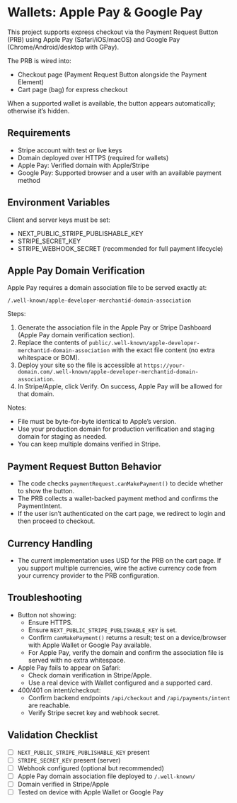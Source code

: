 # Wallets: Apple Pay & Google Pay

This project supports express checkout via the Payment Request Button (PRB) using Apple Pay (Safari/iOS/macOS) and Google Pay (Chrome/Android/desktop with GPay).

The PRB is wired into:

- Checkout page (Payment Request Button alongside the Payment Element)
- Cart page (bag) for express checkout

When a supported wallet is available, the button appears automatically; otherwise it’s hidden.

## Requirements

- Stripe account with test or live keys
- Domain deployed over HTTPS (required for wallets)
- Apple Pay: Verified domain with Apple/Stripe
- Google Pay: Supported browser and a user with an available payment method

## Environment Variables

Client and server keys must be set:

- NEXT_PUBLIC_STRIPE_PUBLISHABLE_KEY
- STRIPE_SECRET_KEY
- STRIPE_WEBHOOK_SECRET (recommended for full payment lifecycle)

## Apple Pay Domain Verification

Apple Pay requires a domain association file to be served exactly at:

`/.well-known/apple-developer-merchantid-domain-association`

Steps:

1. Generate the association file in the Apple Pay or Stripe Dashboard (Apple Pay domain verification section).
2. Replace the contents of `public/.well-known/apple-developer-merchantid-domain-association` with the exact file content (no extra whitespace or BOM).
3. Deploy your site so the file is accessible at `https://your-domain.com/.well-known/apple-developer-merchantid-domain-association`.
4. In Stripe/Apple, click Verify. On success, Apple Pay will be allowed for that domain.

Notes:

- File must be byte-for-byte identical to Apple’s version.
- Use your production domain for production verification and staging domain for staging as needed.
- You can keep multiple domains verified in Stripe.

## Payment Request Button Behavior

- The code checks `paymentRequest.canMakePayment()` to decide whether to show the button.
- The PRB collects a wallet-backed payment method and confirms the PaymentIntent.
- If the user isn’t authenticated on the cart page, we redirect to login and then proceed to checkout.

## Currency Handling

- The current implementation uses USD for the PRB on the cart page. If you support multiple currencies, wire the active currency code from your currency provider to the PRB configuration.

## Troubleshooting

- Button not showing:
  - Ensure HTTPS.
  - Ensure `NEXT_PUBLIC_STRIPE_PUBLISHABLE_KEY` is set.
  - Confirm `canMakePayment()` returns a result; test on a device/browser with Apple Wallet or Google Pay available.
  - For Apple Pay, verify the domain and confirm the association file is served with no extra whitespace.
- Apple Pay fails to appear on Safari:
  - Check domain verification in Stripe/Apple.
  - Use a real device with Wallet configured and a supported card.
- 400/401 on intent/checkout:
  - Confirm backend endpoints `/api/checkout` and `/api/payments/intent` are reachable.
  - Verify Stripe secret key and webhook secret.

## Validation Checklist

- [ ] `NEXT_PUBLIC_STRIPE_PUBLISHABLE_KEY` present
- [ ] `STRIPE_SECRET_KEY` present (server)
- [ ] Webhook configured (optional but recommended)
- [ ] Apple Pay domain association file deployed to `/.well-known/`
- [ ] Domain verified in Stripe/Apple
- [ ] Tested on device with Apple Wallet or Google Pay
